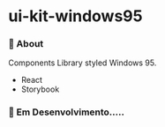 # ui-kit-windows95


### :page_with_curl: About
Components Library styled Windows 95.

* React
* Storybook

### :construction: Em Desenvolvimento.....